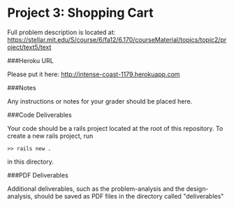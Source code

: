 Project 3: Shopping Cart
========================

Full problem description is located at:
https://stellar.mit.edu/S/course/6/fa12/6.170/courseMaterial/topics/topic2/project/text5/text

###Heroku URL

Please put it here: http://intense-coast-1179.herokuapp.com

###Notes

Any instructions or notes for your grader should be placed here.


###Code Deliverables

Your code should be a rails project located at the root of this repository. To
create a new rails project, run

    >> rails new .

in this directory.


###PDF Deliverables

Additional deliverables, such as the problem-analysis and the design-analysis, should
be saved as PDF files in the directory called "deliverables"
